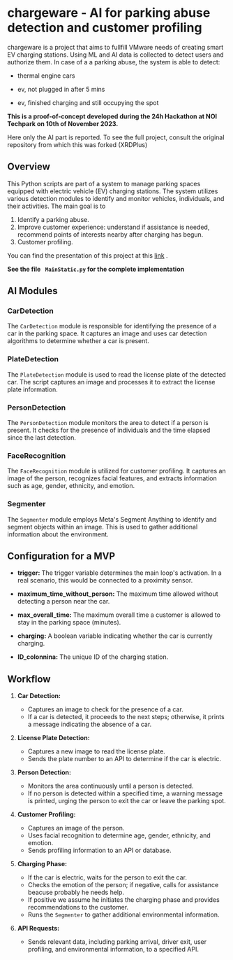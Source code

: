 # chargeware - AI for parking abuse detection and customer profiling

chargeware is a project that aims to fullfill VMware needs of creating smart EV charging stations. Using ML and AI data is collected to detect users and authorize them. In case of a a parking abuse, the system is able to detect:

- thermal engine cars

- ev, not plugged in after 5 mins

- ev, finished charging and still occupying the spot

**This is a proof-of-concept developed during the 24h Hackathon at NOI Techpark on 10th of November 2023.**

Here only the AI part is reported. To see the full project, consult the original repository from which this was forked (XRDPlus)

## Overview
This Python scripts are part of a system to manage parking spaces equipped with electric vehicle (EV) charging stations. The system utilizes various detection modules to identify and monitor vehicles, individuals, and their activities. The main goal is to 

1. Identify a parking abuse.
2. Improve customer experience: understand if assistance is needed, recommend points of interests nearby after charging has begun.
3. Customer profiling.

You can find the presentation of this project at this [link](https://hackathon.bz.it/project/chargeware) .
 
**See the file ` MainStatic.py` for the complete implementation**
##  AI Modules

### CarDetection
The `CarDetection` module is responsible for identifying the presence of a car in the parking space. It captures an image and uses car detection algorithms to determine whether a car is present.

### PlateDetection
The `PlateDetection` module is used to read the license plate of the detected car. The script captures an image and processes it to extract the license plate information.

### PersonDetection
The `PersonDetection` module monitors the area to detect if a person is present. It checks for the presence of individuals and the time elapsed since the last detection.

### FaceRecognition
The `FaceRecognition` module is utilized for customer profiling. It captures an image of the person, recognizes facial features, and extracts information such as age, gender, ethnicity, and emotion.

### Segmenter
The `Segmenter` module employs Meta's Segment Anything to identify and segment objects within an image. This is used to gather additional information about the environment.

## Configuration for a MVP 

- **trigger:** The trigger variable determines the main loop's activation. In a real scenario, this would be connected to a proximity sensor.

- **maximum_time_without_person:** The maximum time allowed without detecting a person near the car.

- **max_overall_time:** The maximum overall time a customer is allowed to stay in the parking space (minutes).

- **charging:** A boolean variable indicating whether the car is currently charging.

- **ID_colonnina:** The unique ID of the charging station.

## Workflow

1. **Car Detection:**
   - Captures an image to check for the presence of a car.
   - If a car is detected, it proceeds to the next steps; otherwise, it prints a message indicating the absence of a car.

2. **License Plate Detection:**
   - Captures a new image to read the license plate.
   - Sends the plate number to an API to determine if the car is electric.

3. **Person Detection:**
   - Monitors the area continuously until a person is detected.
   - If no person is detected within a specified time, a warning message is printed, urging the person to exit the car or leave the parking spot.

4. **Customer Profiling:**
   - Captures an image of the person.
   - Uses facial recognition to determine age, gender, ethnicity, and emotion.
   - Sends profiling information to an API or database.

5. **Charging Phase:**
   - If the car is electric, waits for the person to exit the car.
   - Checks the emotion of the person; if negative, calls for assistance beacuse probably he needs help.
   - If positive we assume he initiates the charging phase and provides recommendations to the customer.
   - Runs the `Segmenter` to gather additional environmental information.

6. **API Requests:**
   - Sends relevant data, including parking arrival, driver exit, user profiling, and environmental information, to a specified API.


